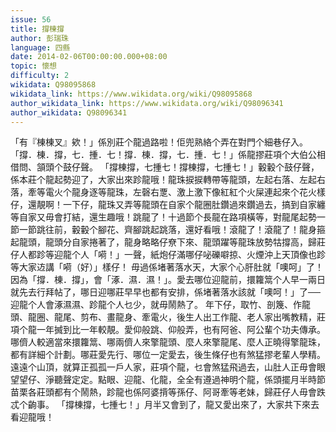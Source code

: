 ```yaml
---
issue: 56
title: 撐棟撐
author: 彭瑞珠
language: 四縣
date: 2014-02-06T00:00:00.000+08:00
topic: 懷想
difficulty: 2
wikidata: Q98095868
wikidata_link: https://www.wikidata.org/wiki/Q98095868
author_wikidata_link: https://www.wikidata.org/wiki/Q98096341
author_wikidata: Q98096341
---
```

「有『棟棟叉』欸！」係別莊个龍過路啦！佢兜熟絡个弄在對門个細巷仔入。「撐．棟．撐，七．揰．七！撐．棟．撐，七．揰．七！」係龍摎莊項个大伯公相借問、頷頭个鼓仔聲。
「撐棟撐，七揰七！撐棟撐，七揰七！」轂轂个鼓仔聲，係本莊个龍起勢迎了，大家出來跈龍哦！龍珠捩捩轉帶等龍頭，左起右落、左起右落，牽等電火个龍身逐等龍珠，左磬右覂、激上激下像紅紅个火屎連起來个花火樣仔，還靚啊！一下仔，龍珠又弄等龍頭在自家个龍圈肚鑽過來鑽過去，搞到自家纏等自家又毋會打結，還生趣哦！跳龍了！十過節个長龍在路項橫等，對龍尾起勢一節一節跳往前，轂轂个腳花、齊腳跳起跳落，還好看哦！滾龍了！滾龍了！龍身箍起龍頭，龍頭分自家捲著了，龍身略略仔尞下來、龍頭躍等龍珠放勢牯撐高，歸莊仔人都跈等迎龍个人「嗬！」一聲，紙炮仔滿哪仔咇礫噼掠、火煙沖上天頂像也跈等大家䢍講「嗬（好）」樣仔！
毋過係堵著落水天，大家个心肝肚就「噢呵」了！因為「撐．棟．撐」，會「涿．濕．濕！」。愛去哪位迎龍前，擐籮䈪个人早一兩日就先去行拜帖了，哪日迎哪莊早早也都有安排，係堵著落水該就「噢呵！」了──迎龍个人會涿濕濕、跈龍个人乜少，就毋鬧熱了。
年下仔，取竹、剖篾、作龍頭、龍圈、龍尾、剪布、畫龍身、牽電火，後生人出工作龍、老人家出嘴教精，莊項个龍一年搣到比一年較靚。愛仰般跳、仰般弄，也有阿爸、阿公輩个功夫傳承。哪儕人較適當來擐籮䈪、哪兩儕人來擎龍頭、麼人來擎龍尾、麼人正曉得擎龍珠，都有詳細个計劃。哪莊愛先行、哪位一定愛去，後生條仔也有煞猛摎老輩人學精。遠遠个山頂，就算正孤孤一戶人家，莊項个龍，乜會煞猛飛過去，山肚人正毋會眼望望仔、淨聽聲定定。點眼、迎龍、化龍，全全有遵過神明个龍，係頭擺月半時節苗栗各莊頭都有个鬧熱，跈龍也係阿婆揹等孫仔、阿哥牽等老妹，歸莊仔人毋會跌忒个齣事。
「撐棟撐，七揰七！」月半又會到了，龍又愛出來了，大家共下來去看迎龍哦！